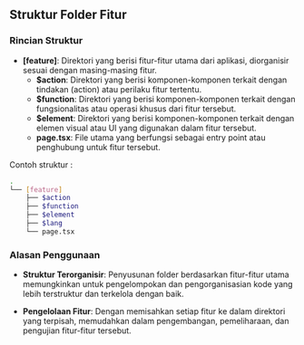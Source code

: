 ## Struktur Folder Fitur

### Rincian Struktur
- **[feature]**: Direktori yang berisi fitur-fitur utama dari aplikasi, diorganisir sesuai dengan masing-masing fitur.
    - **$action**: Direktori yang berisi komponen-komponen terkait dengan tindakan (action) atau perilaku fitur tertentu.
    - **$function**: Direktori yang berisi komponen-komponen terkait dengan fungsionalitas atau operasi khusus dari fitur tersebut.
    - **$element**: Direktori yang berisi komponen-komponen terkait dengan elemen visual atau UI yang digunakan dalam fitur tersebut.
    - **page.tsx**: File utama yang berfungsi sebagai entry point atau penghubung untuk fitur tersebut.

Contoh struktur :
```sh
.
└── [feature]
    ├── $action
    ├── $function
    ├── $element
    ├── $lang
    └── page.tsx
```
### Alasan Penggunaan
- **Struktur Terorganisir**: Penyusunan folder berdasarkan fitur-fitur utama memungkinkan untuk pengelompokan dan pengorganisasian kode yang lebih terstruktur dan terkelola dengan baik.

- **Pengelolaan Fitur**: Dengan memisahkan setiap fitur ke dalam direktori yang terpisah, memudahkan dalam pengembangan, pemeliharaan, dan pengujian fitur-fitur tersebut.
